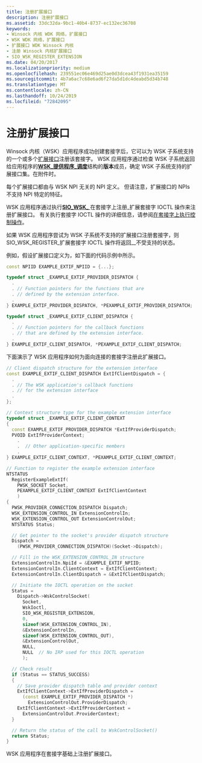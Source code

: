 ```yaml
---
title: 注册扩展接口
description: 注册扩展接口
ms.assetid: 33dc32da-9bc1-40b4-8737-ec132ec36708
keywords:
- Winsock 内核 WDK 网络，扩展接口
- WSK WDK 网络，扩展接口
- 扩展接口 WDK Winsock 内核
- 注册 Winsock 内核扩展接口
- SIO_WSK_REGISTER_EXTENSION
ms.date: 04/20/2017
ms.localizationpriority: medium
ms.openlocfilehash: 239551ec06e469d25ae0d3dcea43f1931ea35159
ms.sourcegitcommit: 4b7a6ac7c68e6ad6f27da5d1dc4deabd5d34b748
ms.translationtype: MT
ms.contentlocale: zh-CN
ms.lasthandoff: 10/24/2019
ms.locfileid: "72842095"
---
```

# <a name="registering-an-extension-interface"></a>注册扩展接口


Winsock 内核（WSK）应用程序成功创建套接字后，它可以为 WSK 子系统支持的一个或多个[扩展接口](winsock-kernel-extension-interfaces.md)注册该套接字。 WSK 应用程序通过检查 WSK 子系统返回给应用程序的[**WSK\_提供程序\_调度**](https://docs.microsoft.com/windows-hardware/drivers/ddi/wsk/ns-wsk-_wsk_provider_dispatch)结构的**版本**成员，确定 WSK 子系统支持的扩展接口集。在附件时。

每个扩展接口都由与 WSK NPI 无关的 NPI 定义。 但请注意，扩展接口的 NPIs 不支持 NPI 特定的特征。

WSK 应用程序通过执行[**SIO\_WSK\_** ](https://docs.microsoft.com/windows-hardware/drivers/network/sio-wsk-register-extension)在套接字上注册\_扩展套接字 IOCTL 操作来注册扩展接口。 有关执行套接字 IOCTL 操作的详细信息，请参阅[在套接字上执行控制操作](performing-control-operations-on-a-socket.md)。

如果 WSK 应用程序尝试为 WSK 子系统不支持的扩展接口注册套接字，则 SIO\_WSK\_REGISTER\_扩展套接字 IOCTL 操作将返回\_\_不受支持的状态。

例如，假设扩展接口定义为，如下面的代码示例中所示。

```C++
const NPIID EXAMPLE_EXTIF_NPIID = {...};

typedef struct _EXAMPLE_EXTIF_PROVIDER_DISPATCH {
  .
  . // Function pointers for the functions that are
  . // defined by the extension interface.
  .
} EXAMPLE_EXTIF_PROVIDER_DISPATCH, *PEXAMPLE_EXTIF_PROVIDER_DISPATCH;

typedef struct _EXAMPLE_EXTIF_CLIENT_DISPATCH {
  .
  . // Function pointers for the callback functions
  . // that are defined by the extension interface.
  .
} EXAMPLE_EXTIF_CLIENT_DISPATCH, *PEXAMPLE_EXTIF_CLIENT_DISPATCH;
```

下面演示了 WSK 应用程序如何为面向连接的套接字注册此扩展接口。

```C++
// Client dispatch structure for the extension interface
const EXAMPLE_EXTIF_CLIENT_DISPATCH ExtIfClientDispatch = {
  .
  . // The WSK application's callback functions
  . // for the extension interface
  .
};

// Context structure type for the example extension interface
typedef struct _EXAMPLE_EXTIF_CLIENT_CONTEXT
{
  const EXAMPLE_EXTIF_PROVIDER_DISPATCH *ExtIfProviderDispatch;
  PVOID ExtIfProviderContext;
    .
    .  // Other application-specific members
    .
} EXAMPLE_EXTIF_CLIENT_CONTEXT, *PEXAMPLE_EXTIF_CLIENT_CONTEXT;

// Function to register the example extension interface
NTSTATUS
  RegisterExampleExtIf(
    PWSK_SOCKET Socket,
    PEXAMPLE_EXTIF_CLIENT_CONTEXT ExtIfClientContext
    )
{
  PWSK_PROVIDER_CONNECTION_DISPATCH Dispatch;
  WSK_EXTENSION_CONTROL_IN ExtensionControlIn;
  WSK_EXTENSION_CONTROL_OUT ExtensionControlOut;
  NTSTATUS Status;

  // Get pointer to the socket's provider dispatch structure
  Dispatch =
    (PWSK_PROVIDER_CONNECTION_DISPATCH)(Socket->Dispatch);

  // Fill in the WSK_EXTENSION_CONTROL_IN structure
  ExtensionControlIn.NpiId = &EXAMPLE_EXTIF_NPIID;
  ExtensionControlIn.ClientContext = ExtIfClientContext;
  ExtensionControlIn.ClientDispatch = &ExtIfClientDispatch;

  // Initiate the IOCTL operation on the socket
  Status =
    Dispatch->WskControlSocket(
      Socket,
      WskIoctl,
      SIO_WSK_REGISTER_EXTENSION,
      0,
      sizeof(WSK_EXTENSION_CONTROL_IN),
      &ExtensionControlIn,
      sizeof(WSK_EXTENSION_CONTROL_OUT),
      &ExtensionControlOut,
      NULL,
      NULL  // No IRP used for this IOCTL operation
      );

  // Check result
  if (Status == STATUS_SUCCESS)
  {
    // Save provider dispatch table and provider context
    ExtIfClientContext->ExtIfProviderDispatch =
      (const EXAMPLE_EXTIF_PROVIDER_DISPATCH *)
        ExtensionControlOut.ProviderDispatch;
    ExtIfClientContext->ExtIfProviderContext =
      ExtensionControlOut.ProviderContext;
  }

  // Return the status of the call to WskControlSocket()
  return Status;
}
```

WSK 应用程序在套接字基础上注册扩展接口。

 

 





